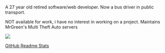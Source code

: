 A 27 year old retired software/web developer. Now a bus driver in public transport. 

NOT available for work, i have no interest in working on a project.
Maintains MrGreen's Multi Theft Auto servers

<a href="https://github-readme-stats.vercel.app/api?username=VulpyWags&show_icons=true&theme=onedark&count_private=true">
  <img align="center" src="https://github-readme-stats.vercel.app/api?username=VulpyWags&show_icons=true&theme=onedark&count_private=true" />
</a>

[GitHub Readme Stats](https://github.com/anuraghazra/github-readme-stats)
